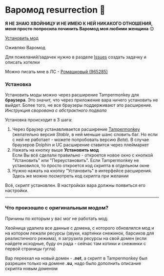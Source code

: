 # Варомод resurrection 🌠

**Я НЕ ЗНАЮ ХВОЙНИЦУ И НЕ ИМЕЮ К НЕЙ НИКАКОГО ОТНОШЕНИЯ, меня просто попросила починить Варомод моя любими женщина** :blush:

[Установить мод](https://cw-mod.github.io/cw-mod/cwm.user.js)

Оживляю Варомод 

Для пожеланий/задачек нужно в разделе [Issues](https://github.com/cw-mod/cw-mod/issues) создать задачку и описать хотелки

Можно писать мне в ЛС - [Ромашковый (965285)](https://catwar.net/cat965285)

<h3>Установка</h3>
<div>Установить моды можно через расширение Tampermonkey для <b>браузера</b>. Это значит, что через приложение вара ничего установить не выйдет. Более того, не все браузеры поддерживают это расширение.</div>
        
<div><i>Инструкция сворована с абстрактного подвала</i></div>
        
Установка происходит в 3 шага:
        
<ol>
<li>Через браузер устанавливается расширение <a href="https://www.tampermonkey.net/" class="alert-link link-dark" target="_blank">Tampermonkey</a> (желательно версия <i>Stable</i>, в ней меньше шанс словить баг. Но если с ней не работает - можете попробовать версию <i>Beta</i>). В случае браузеров Dolphin и UC расширение ставится через плеймаркет</li>
<li>
Нажать на кнопку выше <b>Установить мод</b>
<br>
Если Вы всё сделали правильно - откроется новое окно с кнопкой "Установить" или "Переустановить". Если Tampermonkey не установился, то просто откроется код скрипта в отдельном окне</li>
<li>Нужно нажать на кнопку "Установить" в интерфейсе расширения. Здесь же можно посмотреть код скрипта при желании</li>
</ol>
Всё, скрипт установлен. В настройках вара должны появиться его настройки.
<hr>

### Что произошло с оригинальным модом?

Причины по которым у вас мог не работать мод:

Хвойница удалила все данные с домена, с которого обновлялся мод и на котором лежали ресурсы (звуки, картинки снежинок, барсиков для реалистичного режима), я загрузила ресурсы на свой домен (если найдете исходные, буду оч рада - сейчас там котики и снежинки с первой страницы гугла)

Вар переехал на новый домен - **.net**, а скрипт в Tampermonkey был разрешен только на домене **.su**, надо было дополнить описание скрипта новым доменом

